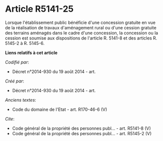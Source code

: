 # Article R5141-25

Lorsque l'établissement public bénéficie d'une concession gratuite en vue de la réalisation de travaux d'aménagement rural ou
d'une cession gratuite des terrains aménagés dans le cadre d'une concession, la concession ou la cession est soumise aux
dispositions de l'article R. 5141-8 et des articles R. 5145-2 à R. 5145-6.

**Liens relatifs à cet article**

_Codifié par_:

  - Décret n°2014-930 du 19 août 2014 - art.

_Créé par_:

  - Décret n°2014-930 du 19 août 2014 - art.

_Anciens textes_:

  - Code du domaine de l'Etat - art. R170-46-6 (V)

_Cite_:

  - Code général de la propriété des personnes publ... - art. R5141-8 (V)
  - Code général de la propriété des personnes publ... - art. R5145-2 (V)
